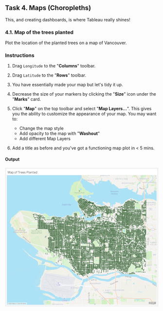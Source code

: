 ## Task 4. Maps (Choropleths)


This, and creating dashboards, is where Tableau really shines!

### 4.1. Map of the trees planted 

Plot the location of the planted trees on a map of Vancouver.

### Instructions 
1. Drag `Longitude` to the "**Columns**" toolbar.
2. Drag `Latitude` to the  "**Rows**" toolbar.
3. You have essentially made your map but let's tidy it up. 
4. Decrease the size of your markers by clicking the "**Size**" icon under the "**Marks**" card. 
5. Click "**Map**" on the top toolbar and select "**Map Layers...**". This gives you the ability to customize the appearance of your map. You may want to:
    - Change the map style 
    - Add opacity to the map with "**Washout**"
    - Add different Map Layers
    
6. Add a title as before and you've got a functioning map plot in < 5 mins. 

#### Output

![](images/map.png)

